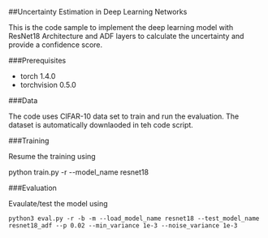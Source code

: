 ##Uncertainty Estimation in Deep Learning Networks


This is the code sample to implement the deep learning model with ResNet18 Architecture and ADF layers to calculate the uncertainty and provide a confidence score. 



###Prerequisites

  * torch 1.4.0
  * torchvision 0.5.0


###Data

The code uses CIFAR-10 data set to train and run the evaluation. The dataset is automatically downlaoded in teh code script.

###Training

Resume the training using

python train.py -r --model_name resnet18

###Evaluation

Evaulate/test the model using

    python3 eval.py -r -b -m --load_model_name resnet18 --test_model_name resnet18_adf --p 0.02 --min_variance 1e-3 --noise_variance 1e-3


